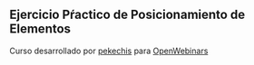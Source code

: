 ## Ejercicio Pŕactico de Posicionamiento de Elementos

Curso desarrollado por [pekechis](http://github.com/pekechis) para [OpenWebinars](https://openwebinars.net/)
